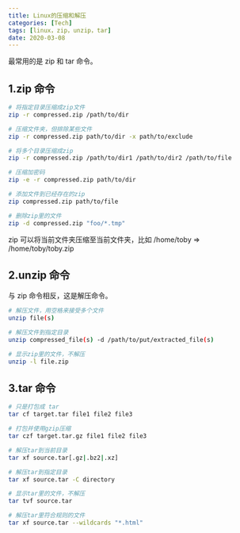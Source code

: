 ```yaml
---
title: Linux的压缩和解压
categories: [Tech]
tags: [linux，zip，unzip，tar]
date: 2020-03-08
---
```


最常用的是 zip 和 tar 命令。

<!-- more -->

## 1.zip 命令

```bash
# 将指定目录压缩成zip文件
zip -r compressed.zip /path/to/dir

# 压缩文件夹，但排除某些文件
zip -r compressed.zip path/to/dir -x path/to/exclude

# 将多个目录压缩成zip
zip -r compressed.zip /path/to/dir1 /path/to/dir2 /path/to/file

# 压缩加密码
zip -e -r compressed.zip path/to/dir

# 添加文件到已经存在的zip
zip compressed.zip path/to/file

# 删除zip里的文件
zip -d compressed.zip "foo/*.tmp"
```

zip 可以将当前文件夹压缩至当前文件夹，比如 /home/toby => /home/toby/toby.zip

## 2.unzip 命令

与 zip 命令相反，这是解压命令。

```bash
# 解压文件，用空格来接受多个文件
unzip file(s)

# 解压文件到指定目录
unzip compressed_file(s) -d /path/to/put/extracted_file(s)

# 显示zip里的文件，不解压
unzip -l file.zip
```

## 3.tar 命令

```bash
# 只是打包成 tar
tar cf target.tar file1 file2 file3

# 打包并使用gzip压缩
tar czf target.tar.gz file1 file2 file3

# 解压tar到当前目录
tar xf source.tar[.gz|.bz2|.xz]

# 解压tar到指定目录
tar xf source.tar -C directory

# 显示tar里的文件，不解压
tar tvf source.tar

# 解压tar里符合规则的文件
tar xf source.tar --wildcards "*.html"
```
